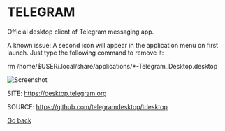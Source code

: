 # TELEGRAM

 Official desktop client of Telegram messaging app.
 
 A known issue: A second icon will appear in the application menu on
 first launch. Just type the following command to remove it:
 
  rm /home/$USER/.local/share/applications/*-Telegram_Desktop.desktop
 
 ![Screenshot](https://ubuntuhandbook.org/wp-content/uploads/2015/01/telegram-in-ubuntu.jpg)
 
 SITE: https://desktop.telegram.org

 SOURCE: https://github.com/telegramdesktop/tdesktop

 [Go back](https://portable-linux-apps.github.io/apps.html)
